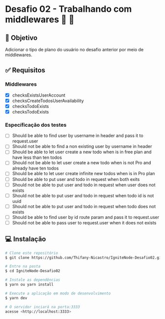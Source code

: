# Desafio 02 - Trabalhando com middlewares :rocket: :purple_heart:

## :dart: Objetivo

Adicionar o tipo de plano do usuário no desafio anterior por meio de middlewares.

## :white_check_mark: Requisitos

### Middlewares
- [x] checksExistsUserAccount
- [x] checksCreateTodosUserAvailability
- [x] checksTodoExists
- [x] checksTodoExists

### Específicação dos testes
- [ ] Should be able to find user by username in header and pass it to request.user
- [ ] Should not be able to find a non existing user by username in header
- [ ] Should be able to let user create a new todo when is in free plan and have less than ten todos
- [ ] Should not be able to let user create a new todo when is not Pro and already have ten todos
- [ ] Should be able to let user create infinite new todos when is in Pro plan
- [ ] Should be able to put user and todo in request when both exits
- [ ] Should not be able to put user and todo in request when user does not exists
- [ ] Should not be able to put user and todo in request when todo id is not uuid
- [ ] Should not be able to put user and todo in request when todo does not exists
- [ ] Should be able to find user by id route param and pass it to request.user
- [ ] Should not be able to pass user to request.user when it does not exists

## :computer: Instalação ##

```bash
# Clone este repositório
$ git clone https://github.com/Thifany-Nicastro/IgniteNode-Desafio02.git

# Entre na pasta
$ cd IgniteNode-Desafio02

# Instale as dependências
$ yarn ou yarn install

# Execute a aplicação em modo de desenvolvimento
$ yarn dev

# O servidor inciará na porta:3333
acesse <http://localhost:3333>
```